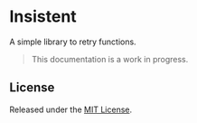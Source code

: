# Insistent

A simple library to retry functions.

> This documentation is a work in progress.

## License

Released under the [MIT License](http://www.opensource.org/licenses/mit-license.php).
